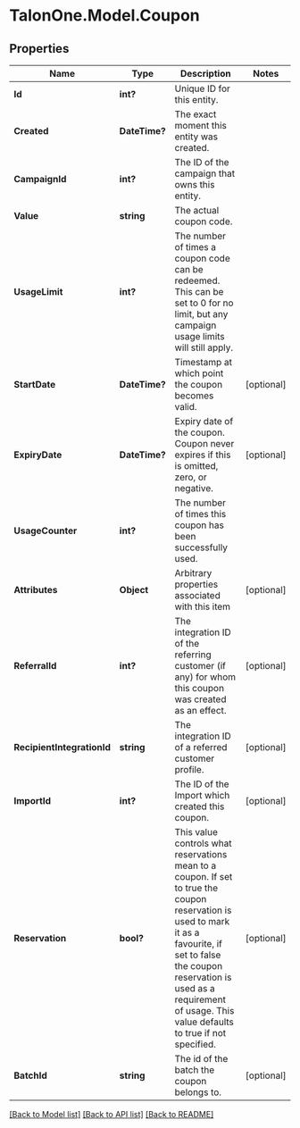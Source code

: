 # TalonOne.Model.Coupon
## Properties

Name | Type | Description | Notes
------------ | ------------- | ------------- | -------------
**Id** | **int?** | Unique ID for this entity. | 
**Created** | **DateTime?** | The exact moment this entity was created. | 
**CampaignId** | **int?** | The ID of the campaign that owns this entity. | 
**Value** | **string** | The actual coupon code. | 
**UsageLimit** | **int?** | The number of times a coupon code can be redeemed. This can be set to 0 for no limit, but any campaign usage limits will still apply.  | 
**StartDate** | **DateTime?** | Timestamp at which point the coupon becomes valid. | [optional] 
**ExpiryDate** | **DateTime?** | Expiry date of the coupon. Coupon never expires if this is omitted, zero, or negative. | [optional] 
**UsageCounter** | **int?** | The number of times this coupon has been successfully used. | 
**Attributes** | **Object** | Arbitrary properties associated with this item | [optional] 
**ReferralId** | **int?** | The integration ID of the referring customer (if any) for whom this coupon was created as an effect. | [optional] 
**RecipientIntegrationId** | **string** | The integration ID of a referred customer profile. | [optional] 
**ImportId** | **int?** | The ID of the Import which created this coupon. | [optional] 
**Reservation** | **bool?** | This value controls what reservations mean to a coupon. If set to true the coupon reservation is used to mark it as a favourite, if set to false the coupon reservation is used as a requirement of usage. This value defaults to true if not specified. | [optional] 
**BatchId** | **string** | The id of the batch the coupon belongs to. | [optional] 

[[Back to Model list]](../README.md#documentation-for-models) [[Back to API list]](../README.md#documentation-for-api-endpoints) [[Back to README]](../README.md)

